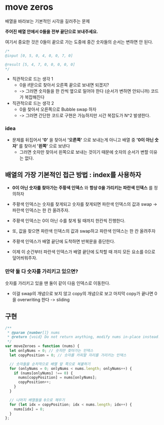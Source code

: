 # move zeros

배열을 바라보는 기본적인 시각을 길러주는 문제

**주어진 배열 안에서 0들을 전부 끝단으로 보내주세요.**

여기서 중요한 것은 0들이 끝으로 가는 도중에 중간 숫자들의 순서는 변하면 안 된다.

```javascript
/*
@input [0, 5, 0, 4, 0, 0, 7, 0]

@result [5, 4, 7, 0, 0, 0, 0, 0]
*/
```

- 직관적으로 드는 생각 1
  - 0을 if문으로 찾아서 오른쪽 끝으로 보내면 되겠지?
  - -> 그러면 숫자들을 한 칸씩 옆으로 밀어야 한다 (순서가 변하면 안되니까) 코드가 복잡해진다
- 직관적으로 드는 생각 2
  - 0을 찾아서 오른쪽으로 Bubble swap 하자
  - -> 그러면 간단한 코드로 구현은 가능하지만 시간 복잡도가 N^2 발생한다.

### idea

- 문제를 뒤집어서 **'0'** 을 찾아서 **'오른쪽'** 으로 보내는게 아니고 배열 중 **'0이 아닌 숫자'** 를 찾아서 **'왼쪽'** 으로 보낸다
  - 그러면 숫자만 찾아서 왼쪽으로 보내는 것이기 때문에 숫자의 순서가 변할 이유는 없다.

## 배열의 가장 기본적인 접근 방법 : index를 사용하자

- **0이 아닌 숫자를 찾아가는 주황색 인덱스** 와 **항상 0을 가리키는 파란색 인덱스** 를 정의하자

- 주황색 인덱스는 숫자를 찾게되고 숫자를 찾게되면 파란색 인덱스의 값과 swap -> 파란색 인덱스는 한 칸 올려주자.
- 주황색 인덱스는 0이 아닌 수를 찾게 될 때까지 한칸씩 진행한다.
- 또, 값을 찾으면 파란색 인덱스의 값과 swap하고 파란색 인덱스는 한 칸 올려주자
- 주황색 인덱스가 배열 끝단에 도착하면 반복문을 중단한다.
- 이제 이 순간부터 파란색 인덱스가 배열 끝단에 도착할 때 까지 모든 요소를 0으로 덮어씌워주자.

### 만약 둘 다 숫자를 가리키고 있으면?

숫자를 가리키고 있을 땐 둘이 같이 다음 인덱스로 이동한다.

- 이걸 swap의 개념으로 보지 않고 copy의 개념으로 보고 마지막 copy가 끝나면 0을 overwriting 한다 -> sliding

## 구현

```javascript
/**
 * @param {number[]} nums
 * @return {void} Do not return anything, modify nums in-place instead.
 */
var moveZeroes = function (nums) {
  let onlyNums = 0; // 숫자만 찾아가는 인덱스
  let copyPosition = 0; // 숫자를 카피할 자리를 가리키는 인덱스

  // 숫자들을 순차적으로 배열 앞 쪽으로 복붙하기
  for (onlyNums = 0; onlyNums < nums.length; onlyNums++) {
    if (nums[onlyNums] !== 0) {
      nums[copyPosition] = nums[onlyNums];
      copyPosition++;
    }
  }

  // 나머지 배열들을 0으로 채우기
  for (let idx = copyPosition; idx < nums.length; idx++) {
    nums[idx] = 0;
  }
};
```
